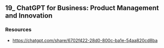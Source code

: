 ## 19_ ChatGPT for Business: Product Management and Innovation

### Resources
- https://chatgpt.com/share/6702f422-28d0-800c-ba1e-54aa820cd8ba
